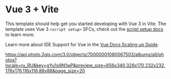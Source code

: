 # Vue 3 + Vite

This template should help get you started developing with Vue 3 in Vite. The template uses Vue 3 `<script setup>` SFCs, check out the [script setup docs](https://v3.vuejs.org/api/sfc-script-setup.html#sfc-script-setup) to learn more.

Learn more about IDE Support for Vue in the [Vue Docs Scaling up Guide](https://vuejs.org/guide/scaling-up/tooling.html#ide-support).


https://api.photo.2gis.com/3.0/objects/70000001080067503/albums/all/photos?locale=ru_RU&key=gYu1s9N1wP&preview_size=656x340,328x170,232x232,176x176,116x116,88x88&page_size=20
